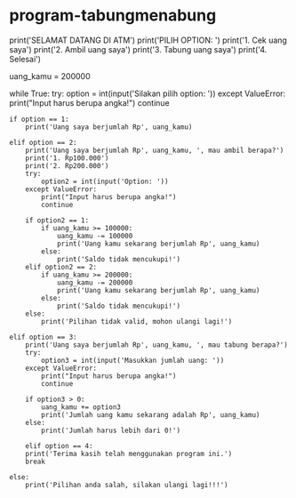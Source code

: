 # program-tabungmenabung

print('SELAMAT DATANG DI ATM')
print('PILIH OPTION: ')
print('1. Cek uang saya')
print('2. Ambil uang saya')
print('3. Tabung uang saya')
print('4. Selesai')

uang_kamu = 200000

while True:
    try:
        option = int(input('Silakan pilih option: '))
    except ValueError:
        print("Input harus berupa angka!")
        continue

    if option == 1:
        print('Uang saya berjumlah Rp', uang_kamu)

    elif option == 2:
        print('Uang saya berjumlah Rp', uang_kamu, ', mau ambil berapa?')
        print('1. Rp100.000')
        print('2. Rp200.000')
        try:
            option2 = int(input('Option: '))
        except ValueError:
            print("Input harus berupa angka!")
            continue

        if option2 == 1:
            if uang_kamu >= 100000:
                uang_kamu -= 100000
                print('Uang kamu sekarang berjumlah Rp', uang_kamu)
            else:
                print('Saldo tidak mencukupi!')
        elif option2 == 2:
            if uang_kamu >= 200000:
                uang_kamu -= 200000
                print('Uang kamu sekarang berjumlah Rp', uang_kamu)
            else:
                print('Saldo tidak mencukupi!')
        else:
            print('Pilihan tidak valid, mohon ulangi lagi!')

    elif option == 3:
        print('Uang saya berjumlah Rp', uang_kamu, ', mau tabung berapa?')
        try:
            option3 = int(input('Masukkan jumlah uang: '))
        except ValueError:
            print("Input harus berupa angka!")
            continue

        if option3 > 0:
            uang_kamu += option3
            print('Jumlah uang kamu sekarang adalah Rp', uang_kamu)
        else:
            print('Jumlah harus lebih dari 0!')

        elif option == 4:
        print('Terima kasih telah menggunakan program ini.')
        break

    else:
        print('Pilihan anda salah, silakan ulangi lagi!!!')
